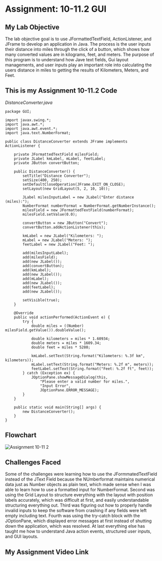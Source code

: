 # Assignment: 10-11.2 GUI
## My Lab Objective

The lab objective goal is to use JFormattedTextField, ActionListener, and JFrame to develop an application in Java. The process is the user inputs their distance into miles through the click of a button, which shows how many converted values are in kilograms, feet, and meters. The purpose of this program is to understand how Jave text fields, Gui layout managements, and user inputs play an important role into calculating the users distance in miles to getting the results of Kilometers, Meters, and Feet.

## This is my Assignment 10-11.2 Code

*DistanceConverter.java*
```
package GUI;

import javax.swing.*;
import java.awt.*;
import java.awt.event.*;
import java.text.NumberFormat;

public class DistanceConverter extends JFrame implements ActionListener {

    private JFormattedTextField milesField;
    private JLabel kmLabel, mLabel, feetLabel;
    private JButton convertButton;

    public DistanceConverter() {
        setTitle("Distance Converter");
        setSize(400, 250);
        setDefaultCloseOperation(JFrame.EXIT_ON_CLOSE);
        setLayout(new GridLayout(5, 2, 10, 10));

        JLabel milesInputLabel = new JLabel("Enter distance (miles):");
        NumberFormat numberFormat = NumberFormat.getNumberInstance();
        milesField = new JFormattedTextField(numberFormat);
        milesField.setValue(0.0);

        convertButton = new JButton("Convert");
        convertButton.addActionListener(this);

        kmLabel = new JLabel("Kilometers: ");
        mLabel = new JLabel("Meters: ");
        feetLabel = new JLabel("Feet: ");

        add(milesInputLabel);
        add(milesField);
        add(new JLabel()); 
        add(convertButton);
        add(kmLabel);
        add(new JLabel());
        add(mLabel);
        add(new JLabel());
        add(feetLabel);
        add(new JLabel());

        setVisible(true);
    }

    @Override
    public void actionPerformed(ActionEvent e) {
        try {
            double miles = ((Number) milesField.getValue()).doubleValue();

            double kilometers = miles * 1.60934;
            double meters = miles * 1609.34;
            double feet = miles * 5280;

            kmLabel.setText(String.format("Kilometers: %.3f km", kilometers));
            mLabel.setText(String.format("Meters: %.2f m", meters));
            feetLabel.setText(String.format("Feet: %.2f ft", feet));
        } catch (Exception ex) {
            JOptionPane.showMessageDialog(this, 
                "Please enter a valid number for miles.", 
                "Input Error", 
                JOptionPane.ERROR_MESSAGE);
        }
    }

    public static void main(String[] args) {
        new DistanceConverter();
    }
}
```

## Flowchart
![Assignment 10-11 2](https://github.com/user-attachments/assets/da65e580-a816-4b28-964c-da2cfadf2c16)

## Challenges Faced
Some of the challenges were learning how to use the JFormmatedTextField instead of the JText Field because the NUmberformat maintains numerical data just as Number objects as plain text, which made sense when I was able to learn how to use a formatted input for NumberFormat. Second was using the Grid Layout to structure everything with the layout with position labels accurately, which was difficult at first, and easily understandable structuring everything out. Third was figuring out how to properly handle invalid inputs to keep the software from crashing if any fields were left empty including text. Fourth was using the try-catch block with the JOptionPane, which displayed error messages at first instead of shutting down the application, which was resolved. At last everything else has taught me how to understand Java action events, structured user inputs, and GUI layouts.

## My Assignment Video Link
